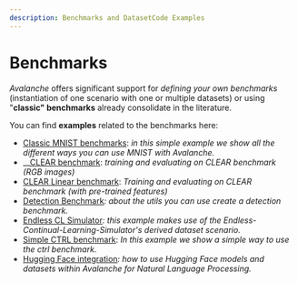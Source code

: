 ```yaml
---
description: Benchmarks and DatasetCode Examples
---
```


# Benchmarks

_Avalanche_ offers significant support for _defining your own benchmarks_ (instantiation of one scenario with one or multiple datasets) or using "**classic" benchmarks** already consolidate in the literature.

You can find **examples** related to the benchmarks here:&#x20;

* [Classic MNIST benchmarks](../../../examples/all\_mnist.py): _in this simple example we show all the different ways you can use MNIST with Avalanche._
* __[CLEAR benchmark](../../../examples/clear.py): _training and evaluating on CLEAR benchmark (RGB images)_
* [CLEAR Linear benchmark](../../../examples/clear\_linear.py): _Training and evaluating on CLEAR benchmark (with pre-trained features)_
* [Detection Benchmark](../../../examples/detection\_examples\_utils.py)_: about the utils you can use create a detection benchmark._
* [Endless CL Simulator](../../../examples/endless\_cl\_sim.py)_: this example makes use of the Endless-Continual-Learning-Simulator's derived dataset scenario._
* [Simple CTRL benchmark](../../../examples/simple\_ctrl.py): _In this example we show a simple way to use the ctrl benchmark_.&#x20;
* [Hugging Face integration](../../../examples/nlp.py)_: how to use Hugging Face models and datasets within Avalanche for Natural Language Processing._
